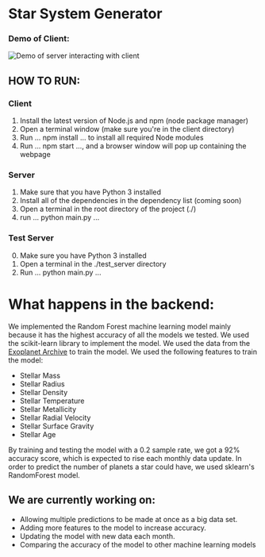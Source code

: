 # Star System Generator

### Demo of Client:
![Demo of server interacting with client](https://media1.giphy.com/media/sKIkl2ERPk7vKhhq5E/giphy.gif?cid=790b76115b0e75f9b740ecd5d4cbb60e4dc7d09b8a13c228&rid=giphy.gif&ct=g)

## HOW TO RUN:
### Client
1. Install the latest version of Node.js and npm (node package manager)
2. Open a terminal window (make sure you're in the client directory)
3. Run ... npm install ... to install all required Node modules
4. Run ... npm start ..., and a browser window will pop up containing the webpage

### Server
1. Make sure that you have Python 3 installed
2. Install all of the dependencies in the dependency list (coming soon)
3. Open a terminal in the root directory of the project (./)
4. run ... python main.py ...

### Test Server
0. Make sure you have Python 3 installed
1. Open a terminal in the ./test_server directory
2. Run ... python main.py ...

# What happens in the backend:
We implemented the Random Forest machine learning model mainly because it has the highest accuracy of all the models we tested. We used the scikit-learn library to implement the model. We used the data from the [Exoplanet Archive](https://exoplanetarchive.ipac.caltech.edu/cgi-bin/TblView/nph-tblView?app=ExoTbls&config=PS) to train the model. We used the following features to train the model:
- Stellar Mass
- Stellar Radius
- Stellar Density
- Stellar Temperature
- Stellar Metallicity
- Stellar Radial Velocity
- Stellar Surface Gravity
- Stellar Age

By training and testing the model with a 0.2 sample rate, we got a 92% accuracy score, which is expected to rise each monthly data update. In order to predict the number of planets a star could have, we used sklearn's RandomForest model.

## We are currently working on:
- Allowing multiple predictions to be made at once as a big data set.
- Adding more features to the model to increase accuracy.
- Updating the model with new data each month.
- Comparing the accuracy of the model to other machine learning models
